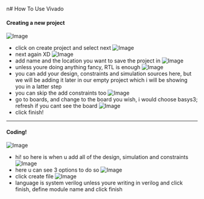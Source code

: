 n# How To Use Vivado
#### Creating a new project 
![Image](https://github.com/user-attachments/assets/297d3da4-29fe-4313-ae65-a26954974282)
- click on create project and select next 
![Image](https://github.com/user-attachments/assets/ea2a9de8-44eb-49ac-9eb3-37d5f9f1f11b) 
- next again XD 
![Image](https://github.com/user-attachments/assets/c29ffce4-6286-442a-a1ad-160747f1b9ae)
- add name and the location you want to save the project in
![Image](https://github.com/user-attachments/assets/bca44f88-9b92-42ec-bafa-2862b8cbc922)
- unless youre doing anything fancy, RTL is enough
![Image](https://github.com/user-attachments/assets/7f8bd1db-05af-4f04-b84d-259b9aa713f2)
- you can add your design, constraints and simulation sources here, but we will be adding it later in our empty project which i will be showing you in a latter step
- you can skip the add constraints too
![Image](https://github.com/user-attachments/assets/51b59383-2327-4694-bbbf-e89da07fdfad)
- go to boards, and change to the board you wish, i would choose basys3; refresh if you cant see the board
![Image](https://github.com/user-attachments/assets/55de96a7-ff9b-4997-ac37-7c02a364a1a2)
- click finish!
- - - 
#### Coding! 
![Image](https://github.com/user-attachments/assets/2c8a5181-75cc-40a1-9fb0-9af92e088d16)
- hi! so here is when u add all of the design, simulation and constraints 
![Image](https://github.com/user-attachments/assets/3487b69b-92b2-4771-b31b-859862c19d7a)
- here u can see 3 options to do so
![Image](https://github.com/user-attachments/assets/88881fe1-e97a-4911-bc12-9172cd26c873)
- click create file
![Image](https://github.com/user-attachments/assets/5d240b11-daac-47b4-9720-a6a2f3d62f81)
- language is system verilog unless youre writing in verilog and click finish, define module name and click finish

